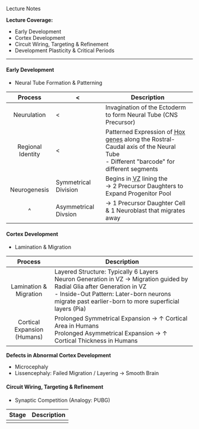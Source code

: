Lecture Notes

**Lecture Coverage:**
- Early Development
- Cortex Development
- Circuit Wiring, Targeting & Refinement
- Development Plasticity & Critical Periods

---
#### **Early Development**
- Neural Tube Formation & Patterning

|      Process      | <                    | Description                                                                                                                                                                        |
| :---------------: | -------------------- | ---------------------------------------------------------------------------------------------------------------------------------------------------------------------------------- |
|    Neurulation    | <                    | Invagination of the Ectoderm to form Neural Tube (CNS Precursor)                                                                                                                   |
| Regional Identity | <                    | Patterned Expression of <abbr Title="Transcription Factor genes">Hox genes</abbr> along the Rostral-Caudal axis of the Neural Tube<br>- Different "barcode" for different segments |
| <br>Neurogenesis  | Symmetrical Division | Begins in <abbr Title="Ventricular Zone">VZ</abbr> lining the <br>→ 2 Precursor Daughters to Expand Progenitor Pool                                                                |
|         ^         | Asymmetrical Divsion | → 1 Precursor Daughter Cell & 1 Neuroblast that migrates away                                                                                                                      |


#### **Cortex Development**
- Lamination & Migration

|            Process             | Description                                                                                                                                                                                                                      |
| :----------------------------: | -------------------------------------------------------------------------------------------------------------------------------------------------------------------------------------------------------------------------------- |
|   Lamination &<br>Migration    | Layered Structure: Typically 6 Layers<br>Neuron Generation in VZ → Migration guided by Radial Glia after Generation in VZ<br>- Inside-Out Pattern: Later-born neurons migrate past earlier-born to more superficial layers (Pia) |
| Cortical Expansion<br>(Humans) | Prolonged Symmetrical Expansion → ↑ Cortical Area in Humans<br>Prolonged Asymmetrical Expansion → ↑ Cortical Thickness in Humans                                                                                                 |

**Defects in Abnormal Cortex Development**
- Microcephaly
- Lissencephaly: Failed Migration / Layering → Smooth Brain


#### **Circuit Wiring, Targeting & Refinement**
- Synaptic Competition (Analogy: PUBG)

| Stage | Description |
| ----- | ----------- |
|       |             |
